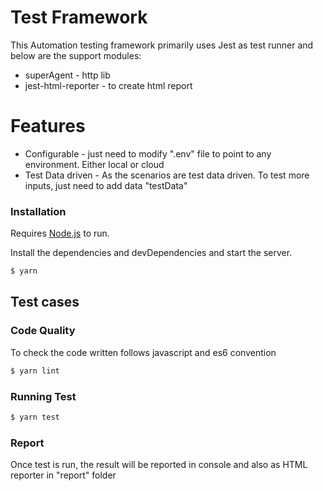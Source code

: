 # Test Framework

This Automation testing framework primarily uses Jest as test runner and below are the support modules:

  - superAgent - http lib
  - jest-html-reporter - to create html report

# Features

  - Configurable - just need to modify ".env" file to point to any environment. Either local or cloud
  - Test Data driven - As the scenarios are test data driven. To test more inputs, just need to add data "testData"


### Installation

Requires [Node.js](https://nodejs.org/) to run.

Install the dependencies and devDependencies and start the server.

```sh
$ yarn
```
## Test cases


### Code Quality

To check the code written follows javascript and es6 convention

```sh
$ yarn lint
```


### Running Test

```sh
$ yarn test
```

### Report
Once test is run, the result will be reported in console and also as HTML reporter in "report" folder

